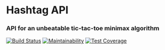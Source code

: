 # Hashtag API
### API for an unbeatable tic-tac-toe minimax algorithm

[![Build Status](https://travis-ci.org/nateinaction/hashtag-api.svg?branch=master)](https://travis-ci.org/nateinaction/hashtag-api)
[![Maintainability](https://api.codeclimate.com/v1/badges/8b92aa472debf9d246f9/maintainability)](https://codeclimate.com/github/nateinaction/hashtag-api/maintainability)
[![Test Coverage](https://api.codeclimate.com/v1/badges/8b92aa472debf9d246f9/test_coverage)](https://codeclimate.com/github/nateinaction/hashtag-api/test_coverage)
